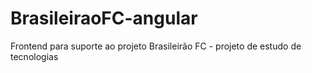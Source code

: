 # BrasileiraoFC-angular
Frontend para suporte ao projeto Brasileirão FC - projeto de estudo de tecnologias
